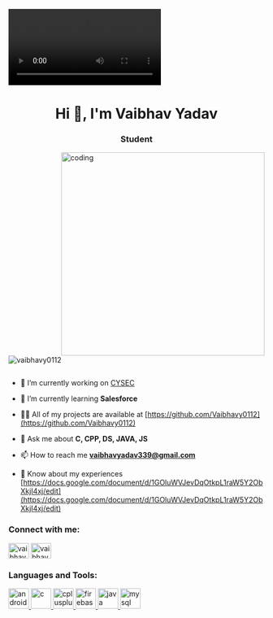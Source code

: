 ![logo](https://github.com/Vaibhavy0112/Vaibhavy0112/blob/main/To%20my%20GITHUB.mp4)
<h1 align="center">Hi 👋, I'm Vaibhav Yadav</h1>
<h3 align="center">Student</h3>

<img align="right" alt="coding" width="400" src="http://octodex.github.com/images/daftpunktocat-guy.gif">

<p align="left"> <img src="https://komarev.com/ghpvc/?username=vaibhavy0112&label=Profile%20views&color=0e75b6&style=flat" alt="vaibhavy0112" /> </p>

<p align="left"> <a href="https://twitter.com/" target="blank"><img src="https://img.shields.io/twitter/follow/?logo=twitter&style=for-the-badge.jpg" alt="" /></a> </p>

- 🔭 I’m currently working on [CYSEC](https://github.com/Vaibhavy0112/CYSEC)

- 🌱 I’m currently learning **Salesforce**

- 👨‍💻 All of my projects are available at [https://github.com/Vaibhavy0112](https://github.com/Vaibhavy0112)

- 💬 Ask me about **C, CPP, DS, JAVA, JS**

- 📫 How to reach me **vaibhavyadav339@gmail.com**

- 📄 Know about my experiences [https://docs.google.com/document/d/1GOluWVJevDqOtkpL1raW5Y2ObXkjI4xj/edit](https://docs.google.com/document/d/1GOluWVJevDqOtkpL1raW5Y2ObXkjI4xj/edit)

<h3 align="left">Connect with me:</h3>
<p align="left">
<a href="https://linkedin.com/in/vaibhav yadav" target="blank"><img align="center" src="https://upload.wikimedia.org/wikipedia/commons/thumb/8/81/LinkedIn_icon.svg/2048px-LinkedIn_icon.svg.png" alt="vaibhav yadav" height="30" width="40" /></a>
<a href="https://instagram.com/vaibhav_yadav_.__" target="blank"><img align="center" src="https://upload.wikimedia.org/wikipedia/commons/thumb/e/e7/Instagram_logo_2016.svg/2048px-Instagram_logo_2016.svg.png" alt="vaibhav_yadav_.__" height="30" width="40" /></a>
</p>

<h3 align="left">Languages and Tools:</h3>
<p align="left"> <a href="https://developer.android.com" target="_blank" rel="noreferrer"> <img src="https://upload.wikimedia.org/wikipedia/commons/thumb/e/e3/Android_Studio_Icon_%282014-2019%29.svg/1200px-Android_Studio_Icon_%282014-2019%29.svg.png" alt="android" width="40" height="40"/> </a> <a href="https://www.cprogramming.com/" target="_blank" rel="noreferrer"> <img src="https://upload.wikimedia.org/wikipedia/commons/thumb/1/18/C_Programming_Language.svg/926px-C_Programming_Language.svg.png" alt="c" width="40" height="40"/> </a> <a href="https://www.w3schools.com/cpp/" target="_blank" rel="noreferrer"> <img src="https://upload.wikimedia.org/wikipedia/commons/thumb/1/18/ISO_C%2B%2B_Logo.svg/1822px-ISO_C%2B%2B_Logo.svg.png" alt="cplusplus" width="40" height="40"/> </a> <a href="https://firebase.google.com/" target="_blank" rel="noreferrer"> <img src="https://www.vectorlogo.zone/logos/firebase/firebase-icon.svg" alt="firebase" width="40" height="40"/> </a> <a href="https://www.java.com" target="_blank" rel="noreferrer"> <img src="https://www.svgrepo.com/show/184143/java.svg" alt="java" width="40" height="40"/> </a> <a href="https://www.mysql.com/" target="_blank" rel="noreferrer"> <img src="https://download.logo.wine/logo/MySQL/MySQL-Logo.wine.png" alt="mysql" width="40" height="40"/> </a> </p>




